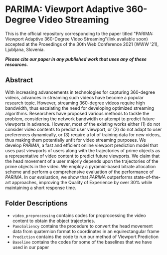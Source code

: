 # PARIMA: Viewport Adaptive 360-Degree Video Streaming

This is the official repository corresponding to the paper titled "PARIMA: Viewport Adaptive 360-Degree Video Streaming"(link available soon) accepted at the Proeedings of the 30th Web Conference 2021 (WWW '21), Ljubljana, Slovenia.

***Please cite our paper in any published work that uses any of these resources.***

## Abstract

With increasing advancements in technologies for capturing 360-degree videos, advances in streaming such videos have become a popular research topic. However, streaming 360-degree videos require high bandwidth, thus escalating the need for developing optimized streaming algorithms. Researchers have proposed various methods to tackle the problem, considering the network bandwidth or attempt to predict future viewports in advance. However, most of the existing works either (1) do not consider video contents to predict user viewport, or (2) do not adapt to user preferences dynamically, or (3) require a lot of training data for new videos, thus making them potentially unfit for video streaming purposes. We develop *PARIMA*, a fast and efficient online viewport prediction model that uses past viewports of users along with the trajectories of prime objects as a representative of video content to predict future viewports. We claim that the head movement of a user majorly depends upon the trajectories of the prime objects in the video. We employ a pyramid-based bitrate allocation scheme and perform a comprehensive evaluation of the performance of *PARIMA*. In our evaluation, we show that *PARIMA* outperforms state-of-the-art approaches, improving the Quality of Experience by over 30% while maintaining a short response time.


## Folder Descriptions

- `video_preprocessing` contains codes for proprocessing the video content to obtain the object trajectories. 
- `PanoSaliency` contains the procedure to convert the head movement data from quaternion format to coordinates in an equirectangular frame
- `Prediction` contains the code to run our method of Viewport Prediction
- `Baseline` contains the codes for some of the baselines that we have used in our paper
